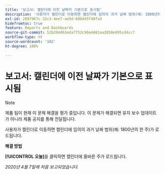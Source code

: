 ```yaml
---
title: '보고서: 캘린더에 이전 날짜가 기본으로 표시됨'
description: '사용자가 캘린더로 이동하면 캘린더에 임의의 과거 날짜 범위(예: 1800년의 한 주)가 로드됩니다.'
exl-id: 2897967c-32c3-4ee7-ae9d-608d45f40fa3
hidefromtoc: true
feature: Reports and Dashboards
source-git-commit: 52b204d63eda7752c90a4481aa2050e695cd4cc7
workflow-type: ht
source-wordcount: '102'
ht-degree: 100%

---
```


# 보고서: 캘린더에 이전 날짜가 기본으로 표시됨

>[!NOTE]
>
>제품 팀이 현재 이 문제 해결을 평가 중입니다. 이 문제가 해결되면 유지 보수 업데이트가 아니라 제품 공지를 통해 전달됩니다.

사용자가 캘린더로 이동하면 캘린더에 임의의 과거 날짜 범위(예: 1800년의 한 주)가 로드됩니다.

**해결 방법**

**[!UICONTROL 오늘]**&#x200B;을 클릭하면 캘린더에 올바른 주가 로드됩니다.


_2020년 4월 7일에 처음 보고되었습니다._
